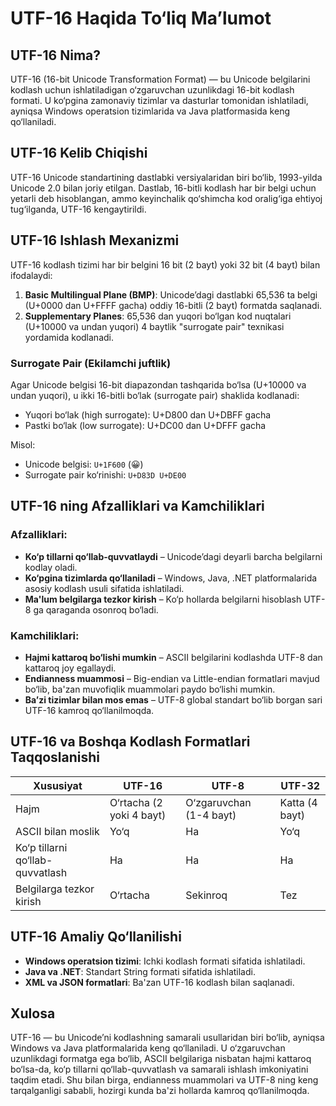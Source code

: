 # UTF-16 Haqida To‘liq Ma’lumot

## UTF-16 Nima?
UTF-16 (16-bit Unicode Transformation Format) — bu Unicode belgilarini kodlash uchun ishlatiladigan o‘zgaruvchan uzunlikdagi 16-bit kodlash formati. U ko‘pgina zamonaviy tizimlar va dasturlar tomonidan ishlatiladi, ayniqsa Windows operatsion tizimlarida va Java platformasida keng qo‘llaniladi.

## UTF-16 Kelib Chiqishi
UTF-16 Unicode standartining dastlabki versiyalaridan biri bo‘lib, 1993-yilda Unicode 2.0 bilan joriy etilgan. Dastlab, 16-bitli kodlash har bir belgi uchun yetarli deb hisoblangan, ammo keyinchalik qo‘shimcha kod oralig‘iga ehtiyoj tug‘ilganda, UTF-16 kengaytirildi.

## UTF-16 Ishlash Mexanizmi
UTF-16 kodlash tizimi har bir belgini 16 bit (2 bayt) yoki 32 bit (4 bayt) bilan ifodalaydi:

1. **Basic Multilingual Plane (BMP)**: Unicode’dagi dastlabki 65,536 ta belgi (U+0000 dan U+FFFF gacha) oddiy 16-bitli (2 bayt) formatda saqlanadi.
2. **Supplementary Planes**: 65,536 dan yuqori bo‘lgan kod nuqtalari (U+10000 va undan yuqori) 4 baytlik "surrogate pair" texnikasi yordamida kodlanadi.

### Surrogate Pair (Ekilamchi juftlik)
Agar Unicode belgisi 16-bit diapazondan tashqarida bo‘lsa (U+10000 va undan yuqori), u ikki 16-bitli bo‘lak (surrogate pair) shaklida kodlanadi:
- Yuqori bo‘lak (high surrogate): U+D800 dan U+DBFF gacha
- Pastki bo‘lak (low surrogate): U+DC00 dan U+DFFF gacha

Misol:
- Unicode belgisi: `U+1F600` (😀)
- Surrogate pair ko‘rinishi: `U+D83D U+DE00`

## UTF-16 ning Afzalliklari va Kamchiliklari

### Afzalliklari:
- **Ko‘p tillarni qo‘llab-quvvatlaydi** – Unicode’dagi deyarli barcha belgilarni kodlay oladi.
- **Ko‘pgina tizimlarda qo‘llaniladi** – Windows, Java, .NET platformalarida asosiy kodlash usuli sifatida ishlatiladi.
- **Ma'lum belgilarga tezkor kirish** – Ko‘p hollarda belgilarni hisoblash UTF-8 ga qaraganda osonroq bo‘ladi.

### Kamchiliklari:
- **Hajmi kattaroq bo‘lishi mumkin** – ASCII belgilarini kodlashda UTF-8 dan kattaroq joy egallaydi.
- **Endianness muammosi** – Big-endian va Little-endian formatlari mavjud bo‘lib, ba'zan muvofiqlik muammolari paydo bo‘lishi mumkin.
- **Ba’zi tizimlar bilan mos emas** – UTF-8 global standart bo‘lib borgan sari UTF-16 kamroq qo‘llanilmoqda.

## UTF-16 va Boshqa Kodlash Formatlari Taqqoslanishi

| Xususiyat | UTF-16 | UTF-8 | UTF-32 |
|-----------|--------|-------|--------|
| Hajm | O‘rtacha (2 yoki 4 bayt) | O‘zgaruvchan (1-4 bayt) | Katta (4 bayt) |
| ASCII bilan moslik | Yo‘q | Ha | Yo‘q |
| Ko‘p tillarni qo‘llab-quvvatlash | Ha | Ha | Ha |
| Belgilarga tezkor kirish | O‘rtacha | Sekinroq | Tez |

## UTF-16 Amaliy Qo‘llanilishi
- **Windows operatsion tizimi**: Ichki kodlash formati sifatida ishlatiladi.
- **Java va .NET**: Standart String formati sifatida ishlatiladi.
- **XML va JSON formatlari**: Ba'zan UTF-16 kodlash bilan saqlanadi.

## Xulosa
UTF-16 — bu Unicode’ni kodlashning samarali usullaridan biri bo‘lib, ayniqsa Windows va Java platformalarida keng qo‘llaniladi. U o‘zgaruvchan uzunlikdagi formatga ega bo‘lib, ASCII belgilariga nisbatan hajmi kattaroq bo‘lsa-da, ko‘p tillarni qo‘llab-quvvatlash va samarali ishlash imkoniyatini taqdim etadi. Shu bilan birga, endianness muammolari va UTF-8 ning keng tarqalganligi sababli, hozirgi kunda ba'zi hollarda kamroq qo‘llanilmoqda.